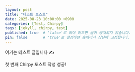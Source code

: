 ```yaml
---
layout: post
title: "테스트 포스트"
date: 2025-08-23 10:00:00 +0900
categories: [Test, Chirpy]
tags: [jekyll, chirpy, test]
published: true  # 'false'로 되어 있으면 글이 공개되지 않습니다.
pin: false       # 'true'로 설정하면 홈페이지 상단에 고정됩니다.
---
```


여기는 테스트 글입니다 ✍️

첫 번째 Chirpy 포스트 작성 성공!
